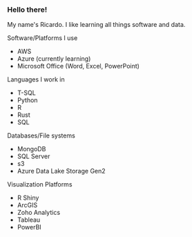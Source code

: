 ### Hello there!

My name's Ricardo. I like learning all things software and data.

Software/Platforms I use
* AWS
* Azure (currently learning)
* Microsoft Office (Word, Excel, PowerPoint)

Languages I work in
* T-SQL
* Python
* R
* Rust
* SQL

Databases/File systems
* MongoDB
* SQL Server
* s3
* Azure Data Lake Storage Gen2

Visualization Platforms
* R Shiny
* ArcGIS
* Zoho Analytics
* Tableau
* PowerBI

<!--
**dlsimpao/dlsimpao** is a ✨ _special_ ✨ repository because its `README.md` (this file) appears on your GitHub profile.

Here are some ideas to get you started:

- 🔭 I’m currently working on ...
- 🌱 I’m currently learning ...
- 👯 I’m looking to collaborate on ...
- 🤔 I’m looking for help with ...
- 💬 Ask me about ...
- 📫 How to reach me: ...
- 😄 Pronouns: ...
- ⚡ Fun fact: ...
-->

